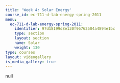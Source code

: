 ```yaml
---
title: 'Week 4: Solar Energy'
course_id: ec-711-d-lab-energy-spring-2011
menu:
  ec-711-d-lab-energy-spring-2011:
    identifier: 97d18199d8e130f96762504a4894e1bc
    type: section
    layout: section
    name: Solar
    weight: 130
type: courses
layout: videogallery
is_media_gallery: true
---
```

null